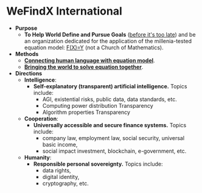 # WeFindX International

- **Purpose**
  - **To Help World Define and Pursue Goals** ([before it's too late](https://wefindx.com/mission/)) and be an organization dedicated for the application of the millenia-tested equation model: [F(X)=Y](https://www.youtube.com/watch?v=e3wpZ7yWUNg) (not a Church of Mathematics).
- **Methods**
  - **[Connecting human language with equation model](https://youtu.be/5KNIyoy8QeQ)**.
  - **[Bringing the world to solve equation together](https://infty.xyz/#/en/@/topic/677)**.
- **Directions**
  - **Intelligence**:
    - __Self-explanatory (transparent) artificial intelligence.__ Topics include:
      - AGI, existential risks, public data, data standards, etc.
      - Computing power distribution Transparency
      - Algorithm properties Transparency
  - **Cooperation**:
    - __Universally accessible and secure finance systems.__ Topics include:
      - company law, employment law, social security, universal basic income,
      - social impact investment, blockchain, e-government, etc.
  - **Humanity**:
    - __Responsible personal sovereignty.__ Topics include:
      - data rights,
      - digital identity,
      - cryptography, etc.
